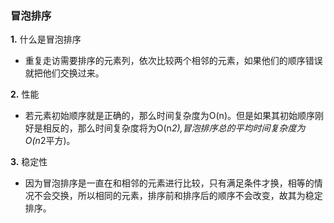 ### 冒泡排序

**1.** 什么是冒泡排序

* 重复走访需要排序的元素列，依次比较两个相邻的元素，如果他们的顺序错误就把他们交换过来。

**2.** 性能

* 若元素初始顺序就是正确的，那么时间复杂度为O(n)。但是如果其初始顺序刚好是相反的，那么时间复杂度将为O(n*2),冒泡排序总的平均时间复杂度为O(n*2平方)。

**3.** 稳定性

* 因为冒泡排序是一直在和相邻的元素进行比较，只有满足条件才换，相等的情况不会交换，所以相同的元素，排序前和排序后的顺序不会改变，故其为稳定排序。
